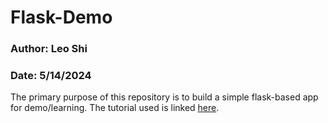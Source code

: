 # Flask-Demo

### Author: Leo Shi
### Date: 5/14/2024


The primary purpose of this repository is to build a simple flask-based app for demo/learning. The tutorial used is linked [here](https://flask.palletsprojects.com/en/3.0.x/tutorial/).
